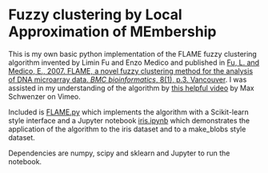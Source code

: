 # Fuzzy clustering by Local Approximation of MEmbership

This is my own basic python implementation of the FLAME fuzzy clustering algorithm invented by Limin Fu and Enzo Medico and published in 
[Fu, L. and Medico, E., 2007. FLAME, a novel fuzzy clustering method for the analysis of DNA microarray data. *BMC bioinformatics*, 8(1), p.3. Vancouver](https://bmcbioinformatics.biomedcentral.com/articles/10.1186/1471-2105-8-3). I was assisted in my understanding of the algorithm by [this helpful video](https://vimeo.com/78348227) by Max Schwenzer on Vimeo.

Included is [FLAME.py](FLAME.py) which implements the algorithm with a Scikit-learn style interface and a Jupyter notebook [iris.ipynb](iris.ipynb) which demonstrates the application of the algorithm to the iris dataset and to a make_blobs style dataset.

Dependencies are numpy, scipy and sklearn and Jupyter to run the notebook.